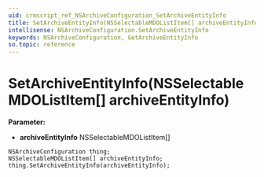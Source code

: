 ```yaml
---
uid: crmscript_ref_NSArchiveConfiguration_SetArchiveEntityInfo
title: SetArchiveEntityInfo(NSSelectableMDOListItem[] archiveEntityInfo)
intellisense: NSArchiveConfiguration.SetArchiveEntityInfo
keywords: NSArchiveConfiguration, GetArchiveEntityInfo
so.topic: reference
---
```


# SetArchiveEntityInfo(NSSelectableMDOListItem[] archiveEntityInfo)

**Parameter:** 
* **archiveEntityInfo** NSSelectableMDOListItem[]

```crmscript
NSArchiveConfiguration thing;
NSSelectableMDOListItem[] archiveEntityInfo;
thing.SetArchiveEntityInfo(archiveEntityInfo);
```

